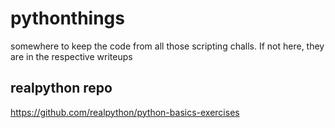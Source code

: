 # pythonthings
somewhere to keep the code from all those scripting challs. 
If not here, they are in the respective writeups

## realpython repo
<https://github.com/realpython/python-basics-exercises>

